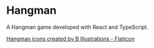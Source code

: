 # Hangman
A Hangman game developed with React and TypeScript.

<a href="https://www.flaticon.com/free-icons/hangman" title="hangman icons">Hangman icons created by B Illustrations - Flaticon</a>
